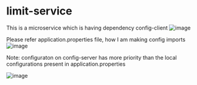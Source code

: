 # limit-service
This is a microservice which is having dependency config-client ![image](https://github.com/user-attachments/assets/6547ef81-4441-44af-9a10-ca0b43ff3861)


Please refer application.properties file, how I am making config imports
![image](https://github.com/user-attachments/assets/0d28d4f3-6ad2-413b-8679-3b7ce6361065)


Note: configuraton on config-server has more priority than the local configurations present in application.properties

![image](https://github.com/user-attachments/assets/d4d0119b-b431-407b-b88e-4cd5d2b5c9c2)

